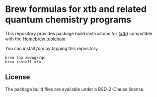 # Brew formulas for xtb and related quantum chemistry programs

This repository provides package build instructions for ([xtb](https://github.com/grmme-lab/xtb)) compatible with the [Homebrew toolchain](https://brew.sh).

You can install *fpm* by tapping this repository

```
brew tap awvwgk/qc
brew install xtb
```

## License

The package build files are available under a BSD-2-Clause license.
